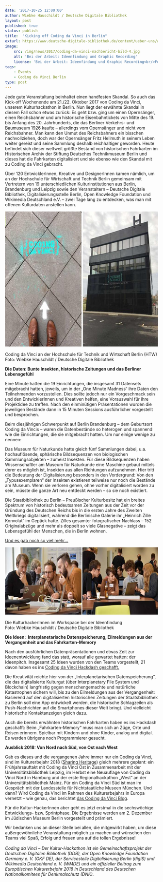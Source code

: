 ```yaml
---
date: '2017-10-25 12:00:00'
author: Wiebke Hauschildt / Deutsche Digitale Bibliothek
layout: post
published: true
status: publish
title:  "Kicking off Coding da Vinci in Berlin"
exturl: https://www.deutsche-digitale-bibliothek.de/content/ueber-uns/aktuelles/kicking-coding-da-vinci-berlin
image:
    src: /img/news/2017/coding-da-vinci-nachbericht-bild-4.jpg
    alt: 'Bei der Arbeit: Ideenfindung und Graphic Recording'
    license: 'Bei der Arbeit: Ideenfindung und Graphic Recording<br/>Foto: Wiebke Hauschildt / Deutsche Digitale Bibliothek'
tags:
    - Events
    - Coding da Vinci Berlin
type: post
---
```


<p>Jede gute Veranstaltung beinhaltet einen handfesten Skandal. So auch das Kick-off Wochenende am 21./22. Oktober 2017 von Coding da Vinci, unserem Kulturhackathon in Berlin. Nun liegt der erwähnte Skandal in diesem Fall schon etwas zurück: Es geht bzw. ging um einen Opernsänger, einen Reichsbahner und um historische Eisenbahntickets von Mitte des 19. bis Anfang des 20. Jahrhunderts, die das Berliner Verkehrs- und Baumuseum 1926 kaufte – allerdings vom Opernsänger und nicht vom Reichsbahner. Man kann den Unmut des Reichsbahners ein bisschen nachvollziehen, doch war der Opernsänger Fritz Hellmuth in seinem Leben weiter gereist und seine Sammlung deshalb reichhaltiger geworden. Heute befindet sich dieser weltweit größte Bestand von historischen Fahrkarten im Historischen Archiv der Stiftung Deutsches Technikmuseum Berlin und dieses hat die Fahrkarten digitalisiert und sie ebenso wie den Skandal mit zu Coding da Vinci gebracht.</p> 
<p>Über 120 EntwicklerInnen, Kreative und DesignerInnen kamen nämlich, um an der Hochschule für Wirtschaft und Technik Berlin gemeinsam mit Vertretern von 19 unterschiedlichen Kulturinstitutionen aus Berlin, Brandenburg und Leipzig sowie den Veranstaltern – Deutsche Digitale Bibliothek, Digitalisierungsstelle Berlin, Open Knowledge Foundation und Wikimedia Deutschland e.V. – zwei Tage lang zu entdecken, was man mit offenen Kulturdaten anstellen kann.<br> </p>
<p></p> 
<img class="img-responsive center-block image-content" src="/img/news/2017/coding-da-vinci-nachbericht-bild-1_0.jpg" alt="Coding da Vinci an der Hochschule für Technik und Wirtschaft Berlin (HTW)" width="664" height="443">
<p class="image-caption">Coding da Vinci an der Hochschule für Technik und Wirtschaft Berlin (HTW) <br/> Foto: Wiebke Hauschildt / Deutsche Digitale Bibliothek</P>
<strong>Die Daten: Bunte Insekten, historische Zeitungen und das Berliner Lebensgefühl</strong>
<p>Eine Minute hatten die 19 Einrichtungen, die insgesamt 31 Datensets mitgebracht hatten, jeweils, um in der „One Minute Madness“ ihre Daten den Teilnehmenden vorzustellen. Dies sollte jedoch nur ein Vorgeschmack sein und den EntwicklerInnen und Kreativen helfen, eine Vorauswahl für ihre Projektidee zu treffen. Nach den einminütigen Präsentationen wurden die jeweiligen Bestände dann in 15 Minuten Sessions ausführlicher vorgestellt und besprochen.</p> 
<p>Beim diesjährigen Schwerpunkt auf Berlin Brandenburg – dem Geburtsort Coding da Vincis – waren die Datenbestände so heterogen und spannend wie die Einrichtungen, die sie mitgebracht hatten. Um nur einige wenige zu nennen:</p> 
<p>Das Museum für Naturkunde hatte gleich fünf Sammlungen dabei, u.a. hochauflösende, sphärische Bildsequenzen von biologischen Sammlungsobjekten – zumeist Insekten. Für diese Bildsequenzen haben Wissenschaftler am Museum für Naturkunde eine Maschine gebaut mittels derer es möglich ist, Insekten aus allen Richtungen aufzunehmen. Hier tritt die Bedeutung der Digitalisierung besonders in den Vordergrund: Von den „Typusexemplaren“ der Insekten existieren teilweise nur noch die Bestände am Museum. Wenn sie verloren gehen, ohne vorher digitalisiert worden zu sein, müsste die ganze Art neu entdeckt werden – so sie noch existiert.</p> 
<p>Die Staatbibliothek zu Berlin – Preußischer Kulturbesitz hat ein breites Spektrum von historisch bedeutsamen Zeitungen aus der Zeit vor der Gründung des Deutschen Reichs bis in die ersten Jahre des Zweiten Weltkriegs digitalisiert, während die Berlinische Galerie ihr „Heinrich Zille Konvolut“ im Gepäck hatte. Zilles gesamter fotografischer Nachlass – 152 Originalabzüge und mehr als doppelt so viele Glasnegative – zeigt das Lebensgefühl der Menschen, die in Berlin wohnen.</p> 
<p><a href="https://codingdavinci.de/daten/">Und es gab noch so viel mehr…</a></p> 
<p></p> 
<img class="img-responsive center-block image-content" src="/img/news/2017/coding-da-vinci-nachbericht-bild-3.jpg" alt="Die KulturhackerInnen im Workspace bei der Ideenfindung; Foto: Wiebke Hauschildt/Deutsche Digitale Bibliothek" width="664" height="221">
<p class="image-caption"> Die KulturhackerInnen im Workspace bei der Ideenfindung <br/> Foto: Wiebke Hauschildt / Deutsche Digitale Bibliothek</p>
<strong>Die Ideen: &nbsp;Interplanetarische Datenspeicherung, Eilmeldungen aus der Vergangenheit und das Fahrkarten-Memory</strong> 
<p>Nach den ausführlichen Datenpräsentationen und etwas Zeit zur Ideenentwicklung fand das statt, worauf alle gewartet hatten: der Ideenpitch. Insgesamt 25 Ideen wurden von den Teams vorgestellt, 21 davon haben es ins <a href="https://hackdash.org/dashboards/cdvb17">Coding da Vinci Hackdash geschafft.</a></p> 
<p>Die Kreativität reichte hier von der „Interplanetarischen Datenspeicherung“, die das digitalisierte Kulturgut (über Interplanetary File System und Blockchain) langfristig gegen menschengemachte und natürliche Katastrophen sichern will, bis zu den Eilmeldungen aus der Vergangenheit: Basierend auf den digitalisierten historischen Zeitungen der Staatsbibliothek zu Berlin soll eine App entwickelt werden, die historische Schlagzeilen als Push-Nachrichten auf die Smartphones dieser Welt bringt. Und vielleicht historische Kontaktanzeigen gleich dazu.</p> 
<p>Auch die bereits erwähnten historischen Fahrkarten haben es ins Hackdash geschafft: Beim „Fahrkarten-Memory“ muss man sich an Züge, Orte und Reisen erinnern. Spielbar mit Kindern und ohne Kinder, analog und digital. Es werden übrigens noch Programmierer gesucht.</p> 
<p></p> 
<strong>Ausblick 2018: Von Nord nach Süd, von Ost nach West</strong> 
<p>Gab es dieses und die vergangenen Jahre immer nur ein Coding da Vinci, sind im Kulturerbejahr 2018 (<a href="https://sharingheritage.de/">Sharing Heritage</a>) gleich mehrere geplant: ein Frühjahrsauftakt mit Coding da Vinci Ost in Zusammenarbeit mit der Universitätsbibliothek Leipzig, im Herbst eine Neuauflage von Coding da Vinci Nord in Hamburg und der erste Regionalhackathon „West“ an der Universitätsbibliothek Mainz. Für ein Coding da Vinci Süd ist man im Gespräch mit der Landesstelle für Nichtstaatliche Museen München. Und dann? Wird Coding da Vinci im Rahmen des Kulturerbejahrs in Europa vernetzt – wie genau, das berichtet <a href="https://codingdavinci.de/news/">das Coding da Vinci Blog</a>.</p> 
<p>Für die Kultur-HackerInnen aber geht es jetzt erstmal in die sechswöchige Entwicklungs- bzw. Sprintphase. Die Ergebnisse werden am 2. Dezember im Jüdischen Museum Berlin vorgestellt und prämiert.</p> 
<p>Wir bedanken uns an dieser Stelle bei allen, die mitgewirkt haben, um diese außergewöhnliche Veranstaltung möglich zu machen und wünschen den Teams viel Spaß, Erfolg und freuen uns auf die tollen Ergebnisse!<br> &nbsp;<br> <em>Coding da Vinci – Der Kultur-Hackathon ist ein Gemeinschaftsprojekt der Deutschen Digitalen Bibliothek (DDB), der Open Knowledge Foundation Germany e. V. (OKF DE), der Servicestelle Digitalisierung Berlin (digiS) und Wikimedia Deutschland e. V. (WMDE) und ein offizieller Beitrag zum Europäischen Kulturerbejahr 2018 in Deutschland des Deutschen Nationalkomitees für Denkmalschutz (DNK).</em></p>
<em> </em>
